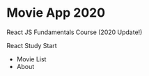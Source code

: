 # Movie App 2020

React JS Fundamentals Course (2020 Update!)

React Study Start

- Movie List
- About
